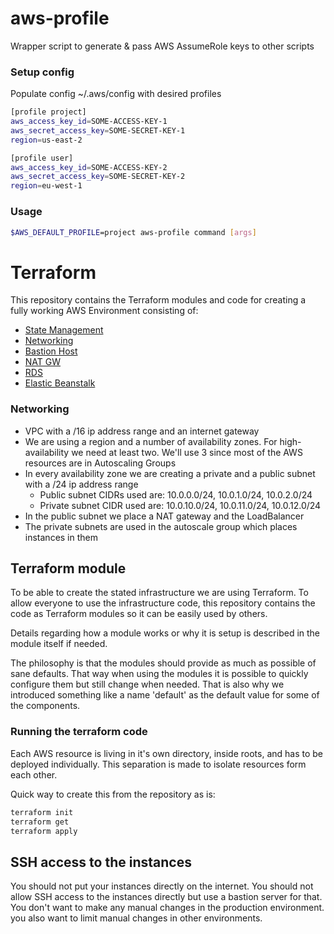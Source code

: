 # aws-profile
Wrapper script to generate & pass AWS AssumeRole keys to other scripts

### Setup config

Populate config ~/.aws/config with desired profiles

```bash
[profile project]
aws_access_key_id=SOME-ACCESS-KEY-1
aws_secret_access_key=SOME-SECRET-KEY-1
region=us-east-2

[profile user]
aws_access_key_id=SOME-ACCESS-KEY-2
aws_secret_access_key=SOME-SECRET-KEY-2
region=eu-west-1
```

### Usage

```bash
$AWS_DEFAULT_PROFILE=project aws-profile command [args]
```

# Terraform

This repository contains the Terraform modules and code for creating a fully working AWS Environment consisting of:
* [State Management](#networking/terraform-state/README.md)
* [Networking](#networking)
* [Bastion Host](#bastion)
* [NAT GW](#natgw)
* [RDS](#rds)
* [Elastic Beanstalk](#eb)

### Networking
* VPC with a /16 ip address range and an internet gateway
* We are using a region and a number of availability zones. For high-availability we need at least two. We'll use 3 since most of the AWS resources are in Autoscaling Groups
* In every availability zone we are creating a private and a public subnet with a /24 ip address range
  * Public subnet CIDRs used are: 10.0.0.0/24, 10.0.1.0/24, 10.0.2.0/24
  * Private subnet CIDR used are: 10.0.10.0/24, 10.0.11.0/24, 10.0.12.0/24
* In the public subnet we place a NAT gateway and the LoadBalancer
* The private subnets are used in the autoscale group which places instances in them

## Terraform module

To be able to create the stated infrastructure we are using Terraform. To allow everyone to use the infrastructure code, this repository contains the code as Terraform modules so it can be easily used by others.

Details regarding how a module works or why it is setup is described in the module itself if needed.

The philosophy is that the modules should provide as much as possible of sane defaults. That way when using the modules it is possible to quickly configure them but still change when needed. That is also why we introduced something like a name 'default' as the default value for some of the components.

### Running the terraform code

Each AWS resource is living in it's own directory, inside roots, and has to be deployed individually. This separation is made to isolate resources form each other.

Quick way to create this from the repository as is:

```bash
terraform init
terraform get
terraform apply
```

## SSH access to the instances

You should not put your instances directly on the internet. You should not allow SSH access to the instances directly but use a bastion server for that. You don't want to make any manual changes in the production environment. you also want to limit manual changes in other environments.
